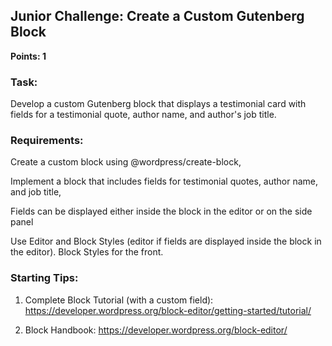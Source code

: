 ## Junior Challenge: Create a Custom Gutenberg Block

**Points: 1**

### Task:

Develop a custom Gutenberg block that displays a testimonial card with fields for a testimonial quote, author name, and author's job title.

### Requirements:

Create a custom block using @wordpress/create-block,

Implement a block that includes fields for testimonial quotes, author name, and job title,

Fields can be displayed either inside the block in the editor or on the side panel

Use Editor and Block Styles (editor if fields are displayed inside the block in the editor). Block Styles for the front.

### Starting Tips:

1. Complete Block Tutorial (with a custom field): https://developer.wordpress.org/block-editor/getting-started/tutorial/

2. Block Handbook: https://developer.wordpress.org/block-editor/
